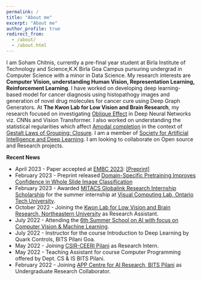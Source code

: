 ```yaml
---
permalink: /
title: "About me"
excerpt: "About me"
author_profile: true
redirect_from: 
  - /about/
  - /about.html
---
```


I am Soham Chitnis, currently a pre-final year student at Birla Institute of Technology and Science,K.K Birla Goa Campus pursuring undergrad in Computer Science with a minor in Data Science. My research interests are **Computer Vision, understanding Human Vision, Representation Learning, Reinforcement Learning**. I have worked on developing deep learning-based model for cancer diagnosis using histopathogy images and generation of novel drug molecules for cancer cure using Deep Graph Generators. At **The Kwon Lab for Low Vision and Brain Research**, my research focused on investigating [Oblique Effect](https://en.wikipedia.org/wiki/Oblique_effect) in Deep Neural Networks viz. CNNs and Vision Transformer. I also worked on understanding the statistical regularities which affect [Amodal completion](https://en.wikipedia.org/wiki/Amodal_completion) in the context of [Gestalt Laws of Grouping: Closure](https://en.wikipedia.org/wiki/Principles_of_grouping). I am a member of [Society for Artificial Intelligence and Deep Learning](https://www.saidl.in/). I am looking to collaborate on Open source and Research projects. 


**Recent News**

* April 2023 - Paper accepted at [EMBC 2023](https://embc.embs.org/2023/): [[Preprint]](https://arxiv.org/abs/2302.09833)
* February 2023 - Preprint released [Domain-Specific Pretraining Improves Confidence in Whole Slide Image Classification](https://arxiv.org/abs/2302.09833)
* February 2023 - Awarded [MITACS Globalink Research Internship Scholarship](https://www.mitacs.ca/en/programs/globalink/globalink-research-internship) for the summer internship at [Visual Computing Lab, Ontario Tech University](http://vclab.science.uoit.ca/).
* October 2022 - Joining the [Kwon Lab for Low Vision and Brain Research, Northeastern University](https://kwonlab.sites.northeastern.edu/) as Research Assistant.
* July 2022 - Attending the [6th Summer School on AI with focus on Computer Vision & Machine Learning](http://cvit.iiit.ac.in/summerschool2022/index.php).
* July 2022 - Instructor for the course Introduction to Deep Learning by Quark Controls, BITS Pilani Goa.
* May 2022 - Joining [CSIR-CEERI Pilani](https://www.ceeri.res.in/) as Research Intern.
* May 2022 - Teaching Assistant for course Computer Programming offered by Dept. CS & IS BITS Pilani.
* February 2022 - Joining [APP Centre for AI Research, BITS Pilani](https://www.bits-pilani.ac.in/appcair/) as Undergraduate Research Collaborator.
